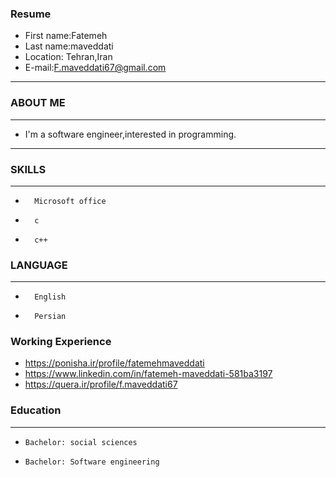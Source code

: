 ### Resume
+  First name:Fatemeh
+ Last name:maveddati
+  Location: Tehran,Iran
+  E-mail:F.maveddati67@gmail.com 
---

### ABOUT ME
---
+ I'm a software engineer,interested in programming.

---
### SKILLS
---
+       Microsoft office
+       c
+       c++

### LANGUAGE
---
+       English
+       Persian

### Working Experience
 
+ https://ponisha.ir/profile/fatemehmaveddati 
+ https://www.linkedin.com/in/fatemeh-maveddati-581ba3197
+ https://quera.ir/profile/f.maveddati67
### Education
---
+     Bachelor: social sciences 
+     Bachelor: Software engineering
